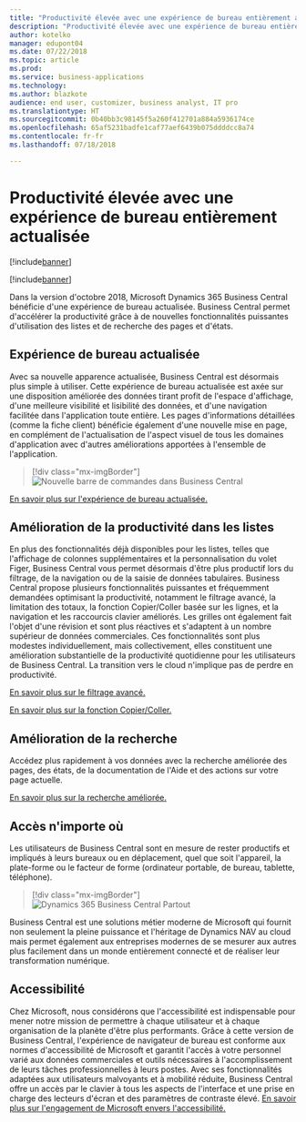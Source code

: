 ```yaml
---
title: "Productivité élevée avec une expérience de bureau entièrement actualisée"
description: "Productivité élevée avec une expérience de bureau entièrement actualisée."
author: kotelko
manager: edupont04
ms.date: 07/22/2018
ms.topic: article
ms.prod: 
ms.service: business-applications
ms.technology: 
ms.author: blazkote
audience: end user, customizer, business analyst, IT pro
ms.translationtype: HT
ms.sourcegitcommit: 0b40bb3c98145f5a260f412701a884a5936174ce
ms.openlocfilehash: 65af5231badfe1caf77aef6439b075ddddcc8a74
ms.contentlocale: fr-fr
ms.lasthandoff: 07/18/2018

---
```


# <a name="high-productivity-with-an-all-refreshed-desktop-experience"></a>Productivité élevée avec une expérience de bureau entièrement actualisée

[!include[banner](../../includes/banner.md)]

[!include[banner](Includes/disclaimer.md)]

Dans la version d'octobre 2018, Microsoft Dynamics 365 Business Central bénéficie d'une expérience de bureau actualisée. Business Central permet d'accélérer la productivité grâce à de nouvelles fonctionnalités puissantes d'utilisation des listes et de recherche des pages et d'états.

## <a name="refreshed-desktop-experience"></a>Expérience de bureau actualisée
Avec sa nouvelle apparence actualisée, Business Central est désormais plus simple à utiliser. Cette expérience de bureau actualisée est axée sur une disposition améliorée des données tirant profit de l'espace d'affichage, d'une meilleure visibilité et lisibilité des données, et d'une navigation facilitée dans l'application toute entière. Les pages d'informations détaillées (comme la fiche client) bénéficie également d'une nouvelle mise en page, en complément de l'actualisation de l'aspect visuel de tous les domaines d'application avec d'autres améliorations apportées à l'ensemble de l'application.

> [!div class="mx-imgBorder"]
> ![Nouvelle barre de commandes dans Business Central](media/commanding.png "Nouvelle barre de commandes dans Business Central")

[En savoir plus sur l'expérience de bureau actualisée.](refreshed-ux.md)

## <a name="improved-productivity-in-lists"></a>Amélioration de la productivité dans les listes
En plus des fonctionnalités déjà disponibles pour les listes, telles que l'affichage de colonnes supplémentaires et la personnalisation du volet Figer, Business Central vous permet désormais d'être plus productif lors du filtrage, de la navigation ou de la saisie de données tabulaires. Business Central propose plusieurs fonctionnalités puissantes et fréquemment demandées optimisant la productivité, notamment le filtrage avancé, la limitation des totaux, la fonction Copier/Coller basée sur les lignes, et la navigation et les raccourcis clavier améliorés. Les grilles ont également fait l'objet d'une révision et sont plus réactives et s'adaptent à un nombre supérieur de données commerciales. Ces fonctionnalités sont plus modestes individuellement, mais collectivement, elles constituent une amélioration substantielle de la productivité quotidienne pour les utilisateurs de Business Central. La transition vers le cloud n'implique pas de perdre en productivité.

[En savoir plus sur le filtrage avancé.](advanced-filtering.md)

[En savoir plus sur la fonction Copier/Coller.](grid-and-copy-paste.md)

## <a name="improved-search"></a>Amélioration de la recherche
Accédez plus rapidement à vos données avec la recherche améliorée des pages, des états, de la documentation de l'Aide et des actions sur votre page actuelle.

[En savoir plus sur la recherche améliorée.](improvements-to-search.md)

## <a name="access-from-anywhere"></a>Accès n'importe où
Les utilisateurs de Business Central sont en mesure de rester productifs et impliqués à leurs bureaux ou en déplacement, quel que soit l'appareil, la plate-forme ou le facteur de forme (ordinateur portable, de bureau, tablette, téléphone).

> [!div class="mx-imgBorder"]
> ![Dynamics 365 Business Central Partout](media/bc-apps2.png "Les utilisateurs de Business Central peuvent rester productifs qu'ils utilisent un ordinateur de bureau, un téléphone ou une tablette")

Business Central est une solutions métier moderne de Microsoft qui fournit non seulement la pleine puissance et l'héritage de Dynamics NAV au cloud mais permet également aux entreprises modernes de se mesurer aux autres plus facilement dans un monde entièrement connecté et de réaliser leur transformation numérique.

## <a name="accessibility"></a>Accessibilité
Chez Microsoft, nous considérons que l'accessibilité est indispensable pour mener notre mission de permettre à chaque utilisateur et à chaque organisation de la planète d'être plus performants. Grâce à cette version de Business Central, l'expérience de navigateur de bureau est conforme aux normes d'accessibilité de Microsoft et garantit l'accès à votre personnel varié aux données commerciales et outils nécessaires à l'accomplissement de leurs tâches professionnelles à leurs postes.
Avec ses fonctionnalités adaptées aux utilisateurs malvoyants et à mobilité réduite, Business Central offre un accès par le clavier à tous les aspects de l'interface et une prise en charge des lecteurs d'écran et des paramètres de contraste élevé.
[En savoir plus sur l'engagement de Microsoft envers l'accessibilité.](https://aka.ms/microsoftaccessibility)

